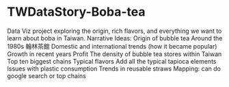 # TWDataStory-Boba-tea
Data Viz project exploring the origin, rich flavors, and everything we want to learn about boba in Taiwan.
Narrative Ideas: 
  Origin of bubble tea
    Around the 1980s
    翰林茶館
  Domestic and international trends (how it became popular) 
  Growth in recent years
  Profit 
  The density of bubble tea stores within Taiwan
  Top ten biggest chains
  Typical flavors
   Add all the typical tapioca elements
  Issues with plastic consumption
   Trends in reusable straws
  Mapping: can do google search or top chains 

